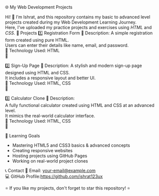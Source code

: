 🌐 My Web Development Projects

Hi! 👋 I'm Ishrat, and this repository contains my basic to advanced level projects created during my Web Development Learning Journey.  
Here, I've uploaded my practice projects and exercises using *HTML* and *CSS*.
📌 Projects
1️⃣ Registration Form 
🔹 Description: 
A simple registration form created using pure HTML.  
Users can enter their details like name, email, and password.  
📂 Technology Used: HTML  
🔗 

2️⃣ Sign-Up Page 
🔹 Description:
A stylish and modern sign-up page designed using HTML and CSS.  
It includes a responsive layout and better UI.  
📂 Technology Used: HTML, CSS  
🔗 

3️⃣ Calculator Clone 
🔹 Description:  
A fully functional calculator created using HTML and CSS at an advanced level.  
It mimics the real-world calculator interface.  
📂 Technology Used: HTML, CSS  
🔗 

🎯 Learning Goals
- Mastering HTML5 and CSS3 basics & advanced concepts  
- Creating responsive websites
- Hosting projects using GitHub Pages
- Working on real-world project clones  

📞 Contact
📧 Email: your-email@example.com  
💻 GitHub Profile:https://github.com/ishrat123ux

⭐ If you like my projects, don't forget to star this repository! ⭐

